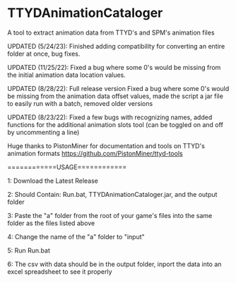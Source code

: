 # TTYDAnimationCataloger
A tool to extract animation data from TTYD's and SPM's animation files

UPDATED (5/24/23): Finished adding compatibility for converting an entire folder at once, bug fixes.

UPDATED (11/25/22): Fixed a bug where some 0's would be missing from the initial animation data location values.

UPDATED (8/28/22): Full release version Fixed a bug where some 0's would be missing from the animation data offset values, made the script a jar file to easily run with a batch, removed older versions
 
UPDATED (8/23/22): Fixed a few bugs with recognizing names, added functions for the additional animation slots tool (can be toggled on and off by uncommenting a line)

Huge thanks to PistonMiner for documentation and tools on TTYD's animation formats https://github.com/PistonMiner/ttyd-tools


============USAGE============

1: Download the Latest Release

2: Should Contain: Run.bat, TTYDAnimationCataloger.jar, and the output folder

3: Paste the "a" folder from the root of your game's files into the same folder as the files listed above

4: Change the name of the "a" folder to "input"

5: Run Run.bat

6: The csv with data should be in the output folder, inport the data into an excel spreadsheet to see it properly
